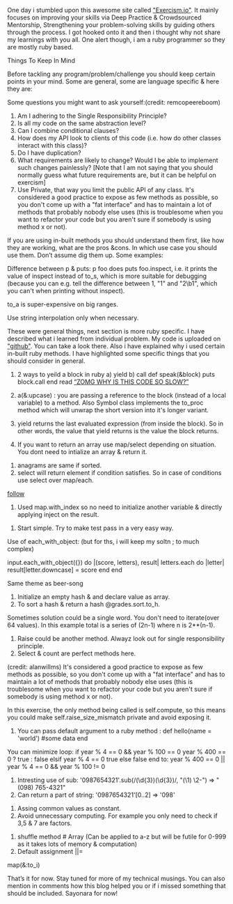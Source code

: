 <!-- learnings.md -->
One day i stumbled upon this awesome site called ["Exercism.io"](http://exercism.io/). It mainly focuses on improving your skills via Deep Practice & Crowdsourced Mentorship, Strengthening your problem-solving skills by guiding others through the process. I got hooked onto it and  then i thought why not share my learnings with you all. One alert though, i am a ruby programmer so they are mostly ruby based.

Things To Keep In Mind

Before tackling any program/problem/challenge you should keep certain points in your mind. Some are general, some are language specific & here they are:

Some questions you might want to ask yourself:(credit: remcopeereboom)

  1.  Am I adhering to the Single Responsibility Principle?
  2.  Is all my code on the same abstraction level?
  3.  Can I combine conditional clauses?
  4.  How does my API look to clients of this code (i.e. how do other classes interact with this class)?
  5.  Do I have duplication?
  6.  What requirements are likely to change? Would I be able to implement such changes painlessly? [Note that I am not saying that you should normally guess what future requirements are, but it can be helpful on exercism]
  7.  Use Private, that way you limit the public API of any class. It's considered a good practice to expose as few methods as possible, so you don't come up with a "fat interface" and has to maintain a lot of methods that probably nobody else uses (this is troublesome when you want to refactor your code but you aren't sure if somebody is using method x or not).

If you are using in-built methods you should understand them first, like how they are working, what are the pros &cons. In which use case you should use them. Don’t assume dig them up. Some examples:

Difference between p & puts:
p foo does puts foo.inspect, i.e. it prints the value of inspect instead of to_s, which is more suitable for debugging (because you can e.g. tell the difference between 1, "1" and "2\b1", which you can't when printing without inspect).

to_a is super-expensive on big ranges.

Use string interpolation only when necessary.

These were general things, next section is more ruby specific. I have described what i learned from individual problem. My code is uploaded on ["github"](https://github.com/anjalijaiswal/exercism). You can take a look there. Also i have explained why i used certain in-built ruby methods. I have highlighted some specific things that you should consider in general.

<!-- accumulate -->
1. 2 ways to yeild a block in ruby 
    a) yield 
    b) call
      def speak(&block)
         puts block.call
       end 
    read [“ZOMG WHY IS THIS CODE SO SLOW?”](http://confreaks.tv/videos/rubyconf2010-zomg-why-is-this-code-so-slow) 
2. a(&:upcase) : you are passing a reference to the block (instead of a local variable) to a method. Also Symbol class implements the to_proc method which will unwrap the short version into it's longer variant.

3. yield returns the last evaluated expression (from inside the block). So in other words, the value that yield returns is the value the block returns.

4. If you want to return an array use map/select depending on situation. You dont need to intialize an array & return it.

<!-- anagram -->
1. anagrams are same if sorted.
2. select will return element if condition satisfies. So in case of conditions use select over map/each.

<!-- beer-songs -->
[follow](http://red-badger.com/blog/2014/08/20/i-spent-3-days-with-sandi-metz-heres-what-i-learned/)

<!-- binary -->
1. Used map.with_index so no need to initialize another variable & directly applying inject on the result.

<!-- bob -->
1. Start simple. Try to make test pass in a very easy way.

<!-- etl -->
Use of each_with_object: (but for ths, i will keep my soltn ; to much complex)
  
  input.each_with_object({}) do |(score, letters), result|
    letters.each do |letter|
      result[letter.downcase] = score
    end
  end

<!-- food-chain -->
Same theme as beer-song 

<!-- grade-school -->
1. Initialize an empty hash & and declare value as array.
2. To sort a hash & return a hash @grades.sort.to_h.

<!-- grains -->
Sometimes solution could be a single word. You don't need to iterate(over 64 values). In this example total is a series of 
(2n-1) where n is 2**(n-1).

<!-- hamming -->
1. Raise could be another method. Alwayz look out for single responsibility principle.
2. Select & count are perfect methods here.

(credit: alanwillms)
It's considered a good practice to expose as few methods as possible, so you don't come up with a "fat interface" and has to maintain a lot of methods that probably nobody else uses (this is troublesome when you want to refactor your code but you aren't sure if somebody is using method x or not).

In this exercise, the only method being called is self.compute, so this means you could make self.raise_size_mismatch private and avoid exposing it.

<!-- hello-world -->
1. You can pass default argument to a ruby method :
  def hello(name = 'world')
    #some data
  end

<!-- leap -->
You can minimize loop:
    if year % 4 == 0 && year % 100 == 0 
      year % 400 == 0 ? true : false
    elsif year % 4 == 0
      true
    else
      false
    end
to:
    year % 400 == 0 || year % 4 == 0 && year % 100 != 0

<!-- phone-number -->
1. Intresting use of sub:
    '0987654321'.sub(/(\d{3})(\d{3})/, "(\\1) \\2-") => "(098) 765-4321"
2. Can return a part of string:
    '0987654321'[0..2] => '098'

<!-- raindrops -->
1. Assing common values as constant.
2. Avoid unnecessary computing. For example you only need to check if 3,5 & 7 are factors.
    
<!-- robot-name -->
1. shuffle method # Array (Can be applied to a-z but will be futile for 0-999 as it takes lots 
    of memory & computation)
2. Default assignment ||=

<!-- series -->
map(&:to_i)

That’s it for now. Stay tuned for more of my technical musings. You can also mention in comments how this blog helped you or if i missed something that should be included. Sayonara for now!

